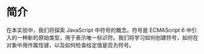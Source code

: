 # 简介

在本实验中，我们将探索 JavaScript 中符号的概念。符号是 ECMAScript 6 中引入的一种新的原始类型，用于表示唯一标识符。我们将学习如何创建符号，如何在对象中用作属性键，以及如何检查给定值是否为符号。
